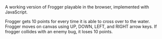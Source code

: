 A working version of Frogger playable in the browser, implemented with JavaScript.

Frogger gets 10 points for every time it is able to cross over to the water. Frogger moves on canvas using UP, DOWN, LEFT, and RIGHT arrow keys. If frogger collides with an enemy bug, it loses 10 points.
